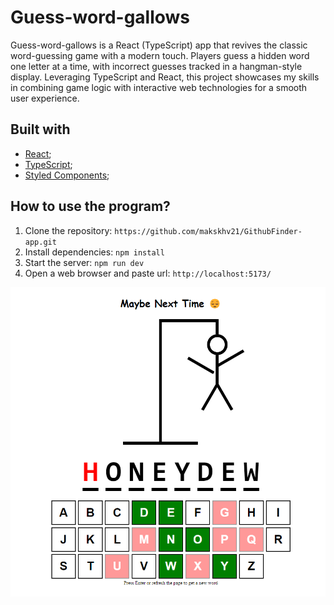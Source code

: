 # Guess-word-gallows

Guess-word-gallows is a React (TypeScript) app that revives the classic word-guessing game with a modern touch. Players guess a hidden word one letter at a time, with incorrect guesses tracked in a hangman-style display. Leveraging TypeScript and React, this project showcases my skills in combining game logic with interactive web technologies for a smooth user experience.

## Built with

- [React](https://reactjs.org/);
- [TypeScript](https://www.typescriptlang.org/);
- [Styled Components](https://styled-components.com/);

## How to use the program?

1. Clone the repository: ``` https://github.com/makskhv21/GithubFinder-app.git ```
2. Install dependencies: ``` npm install ```
3. Start the server: ``` npm run dev ```
4. Open a web browser and paste url: ``` http://localhost:5173/ ```

![alt text](./assets/image.png)